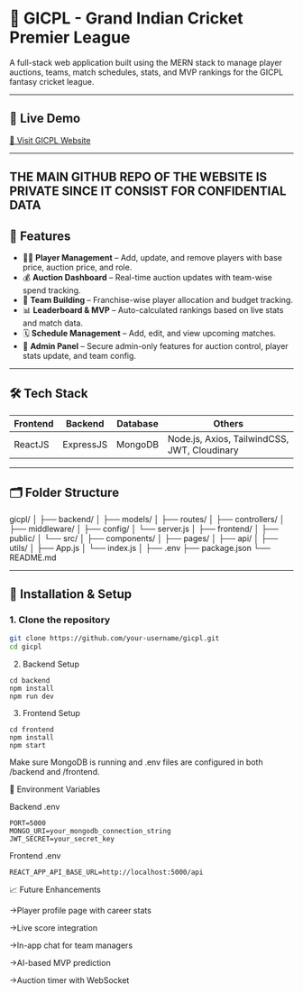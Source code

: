 # 🏏 GICPL - Grand Indian Cricket Premier League

A full-stack web application built using the MERN stack to manage player auctions, teams, match schedules, stats, and MVP rankings for the GICPL fantasy cricket league.

---

## 🚀 Live Demo

[🔗 Visit GICPL Website]((https://www.gicplcricket.shop/))

---
## THE MAIN GITHUB REPO OF THE WEBSITE IS PRIVATE SINCE IT CONSIST FOR CONFIDENTIAL DATA
## 📌 Features

- 🧑‍💼 **Player Management** – Add, update, and remove players with base price, auction price, and role.
- 💰 **Auction Dashboard** – Real-time auction updates with team-wise spend tracking.
- 🏏 **Team Building** – Franchise-wise player allocation and budget tracking.
- 📊 **Leaderboard & MVP** – Auto-calculated rankings based on live stats and match data.
- 🗓️ **Schedule Management** – Add, edit, and view upcoming matches.
- 🔐 **Admin Panel** – Secure admin-only features for auction control, player stats update, and team config.

---

## 🛠️ Tech Stack

| Frontend | Backend | Database | Others |
|---------|---------|----------|--------|
| ReactJS | ExpressJS | MongoDB | Node.js, Axios, TailwindCSS, JWT, Cloudinary |

---

## 🗂️ Folder Structure

gicpl/ │ ├── backend/ │ ├── models/ │ ├── routes/ │ ├── controllers/ │ ├── middleware/ │ ├── config/ │ └── server.js │ ├── frontend/ │ ├── public/ │ └── src/ │ ├── components/ │ ├── pages/ │ ├── api/ │ ├── utils/ │ ├── App.js │ └── index.js │ ├── .env ├── package.json └── README.md


---

## 🧪 Installation & Setup

### 1. Clone the repository
```bash
git clone https://github.com/your-username/gicpl.git
cd gicpl
```

2. Backend Setup
```
cd backend
npm install
npm run dev
```

3. Frontend Setup
```
cd frontend
npm install
npm start
```
Make sure MongoDB is running and .env files are configured in both /backend and /frontend.


🔐 Environment Variables

Backend .env
```
PORT=5000
MONGO_URI=your_mongodb_connection_string
JWT_SECRET=your_secret_key
```

Frontend .env
```
REACT_APP_API_BASE_URL=http://localhost:5000/api
```

📈 Future Enhancements

->Player profile page with career stats

->Live score integration

->In-app chat for team managers

->AI-based MVP prediction

->Auction timer with WebSocket
